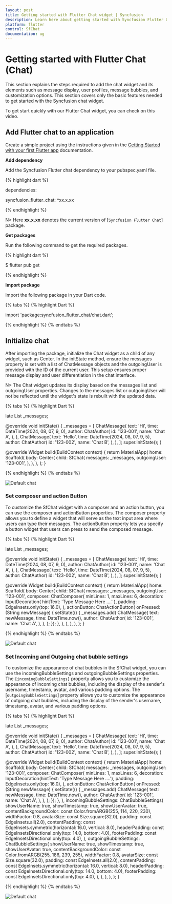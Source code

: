 ```yaml
---
layout: post
title: Getting started with Flutter Chat widget | Syncfusion
description: Learn here about getting started with Syncfusion Flutter Chat (SfChat) widget, its elements, and more.
platform: flutter
control: SfChat
documentation: ug
---
```


# Getting started with Flutter Chat (Chat)
This section explains the steps required to add the chat widget and its elements such as message display, user profiles, message bubbles, 
and customization options. This section covers only the basic features needed to get started with the Syncfusion chat widget.

To get start quickly with our Flutter Chat widget, you can check on this video.

<!-- <style>#FlutterChatVideoTutorial{width : 90% !important; height: 300px !important }</style>
<iframe id='FlutterChatVideoTutorial' src='https://www.youtube.com/embed/f2ws1N6lvqo'></iframe> -->

## Add Flutter chat to an application
Create a simple project using the instructions given in the [Getting Started with your first Flutter app](https://docs.flutter.dev/get-started/test-drive?tab=vscode#create-app) documentation.

**Add dependency**

Add the Syncfusion Flutter chat dependency to your pubspec.yaml file.

{% highlight dart %}

dependencies:

syncfusion_flutter_chat: ^xx.x.xx

{% endhighlight %}

N> Here **xx.x.xx** denotes the current version of [`Syncfusion Flutter Chat`] package.

**Get packages** 

Run the following command to get the required packages.

{% highlight dart %}

$ flutter pub get

{% endhighlight %}

**Import package**

Import the following package in your Dart code.

{% tabs %}
{% highlight Dart %}

import 'package:syncfusion_flutter_chat/chat.dart';

{% endhighlight %}
{% endtabs %}

## Initialize chat

After importing the package, initialize the Chat widget as a child of any widget, such as Center. In the initState method, ensure the messages property is set with a list of ChatMessage objects and the outgoingUser is provided with the ID of the current user. This setup ensures proper message display and user differentiation in the chat interface.

N> The Chat widget updates its display based on the messages list and outgoingUser properties. Changes to the messages list or outgoingUser will not be reflected until the widget's state is rebuilt with the updated data.

{% tabs %}
{% highlight Dart %}

late List<ChatMessage> _messages;

@override
void initState() {
  _messages = <ChatMessage>[
    ChatMessage(
      text: 'Hi',
      time: DateTime(2024, 08, 07, 9, 0),
      author: ChatAuthor(
        id: '123-001',
        name: 'Chat A',
      ),
    ),
    ChatMessage(
      text: 'Hello',
      time: DateTime(2024, 08, 07, 9, 5),
      author: ChatAuthor(
        id: '123-002',
        name: 'Chat B',
      ),
    ),
  ];
  super.initState();
}

@override
Widget build(BuildContext context) {
  return MaterialApp(
    home: Scaffold(
      body: Center(
        child: SfChat(
          messages: _messages,
          outgoingUser: '123-001',
        ),
      ),
    ),
  );
}
	
{% endhighlight %}
{% endtabs %}

![Default chat](images/getting-started/default-chat.png)

### Set composer and action Button

To customize the SfChat widget with a composer and an action button, you can use the composer and actionButton properties. The composer property allows you to define a widget that will serve as the text input area where users can type their messages. The actionButton property lets you specify a button widget that users can press to send the composed message.

{% tabs %}
{% highlight Dart %}

late List<ChatMessage> _messages;

@override
void initState() {
  _messages = <ChatMessage>[
    ChatMessage(
      text: 'Hi',
      time: DateTime(2024, 08, 07, 9, 0),
      author: ChatAuthor(
        id: '123-001',
        name: 'Chat A',
      ),
    ),
    ChatMessage(
      text: 'Hello',
      time: DateTime(2024, 08, 07, 9, 5),
      author: ChatAuthor(
        id: '123-002',
        name: 'Chat B',
      ),
    ),
  ];
  super.initState();
}

@override
Widget build(BuildContext context) {
  return MaterialApp(
    home: Scaffold(
      body: Center(
        child: SfChat(
          messages: _messages,
          outgoingUser: '123-001',
          composer: ChatComposer(
            minLines: 1,
            maxLines: 6,
            decoration: InputDecoration(
              hintText: 'Type Message Here ....'
            ),
            padding: EdgeInsets.only(top: 16.0),
          ),
          actionButton: ChatActionButton(
            onPressed: (String newMessage) {
              setState(() {
                _messages.add(
                  ChatMessage(
                    text: newMessage,
                    time: DateTime.now(),
                    author: ChatAuthor(
                      id: '123-001',
                      name: 'Chat A',
                    ),
                  ),
                );
              });
            },
          ),
        ),
      ),
    ),
  );
}

{% endhighlight %}
{% endtabs %}

![Default chat](images/getting-started/composer-actionbutton-chat.png)

### Set Incoming and Outgoing chat bubble settings

To customize the appearance of chat bubbles in the SfChat widget, you can use the incomingBubbleSettings and outgoingBubbleSettings properties.
The `[incomingBubbleSettings]` property allows you to customize the appearance of incoming chat bubbles, including the display of the sender's username, timestamp, avatar, and various padding options. The [`outgoingBubbleSettings`] property allows you to customize the appearance of outgoing chat bubbles, including the display of the sender's username, timestamp, avatar, and various padding options.

{% tabs %}
{% highlight Dart %}

late List<ChatMessage> _messages;

@override
void initState() {
  _messages = <ChatMessage>[
    ChatMessage(
      text: 'Hi',
      time: DateTime(2024, 08, 07, 9, 0),
      author: ChatAuthor(
        id: '123-001',
        name: 'Chat A',
      ),
    ),
    ChatMessage(
      text: 'Hello',
      time: DateTime(2024, 08, 07, 9, 5),
      author: ChatAuthor(
        id: '123-002',
        name: 'Chat B',
      ),
    ),
  ];
  super.initState();
}

@override
Widget build(BuildContext context) {
  return MaterialApp(
    home: Scaffold(
      body: Center(
        child: SfChat(
          messages: _messages,
          outgoingUser: '123-001',
          composer: ChatComposer(
            minLines: 1,
            maxLines: 6,
            decoration: InputDecoration(hintText: 'Type Message Here ....'),
            padding: EdgeInsets.only(top: 16.0),
          ),
          actionButton: ChatActionButton(
            onPressed: (String newMessage) {
              setState(() {
                _messages.add(
                  ChatMessage(
                    text: newMessage,
                    time: DateTime.now(),
                    author: ChatAuthor(
                      id: '123-001',
                      name: 'Chat A',
                    ),
                  ),
                );
              });
            },
          ),
          incomingBubbleSettings: ChatBubbleSettings(
            showUserName: true,
            showTimestamp: true,
            showUserAvatar: true,
            contentBackgroundColor: const Color.fromARGB(255, 114, 220, 230),
            widthFactor: 0.8,
            avatarSize: const Size.square(32.0),
            padding: const EdgeInsets.all(2.0),
            contentPadding:
                const EdgeInsets.symmetric(horizontal: 16.0, vertical: 8.0),
            headerPadding:
                const EdgeInsetsDirectional.only(top: 14.0, bottom: 4.0),
            footerPadding: const EdgeInsetsDirectional.only(top: 4.0),
          ),
          outgoingBubbleSettings: ChatBubbleSettings(
            showUserName: true,
            showTimestamp: true,
            showUserAvatar: true,
            contentBackgroundColor: const Color.fromARGB(255, 186, 239, 255),
            widthFactor: 0.8,
            avatarSize: const Size.square(32.0),
            padding: const EdgeInsets.all(2.0),
            contentPadding:
                const EdgeInsets.symmetric(horizontal: 16.0, vertical: 8.0),
            headerPadding:
                const EdgeInsetsDirectional.only(top: 14.0, bottom: 4.0),
            footerPadding: const EdgeInsetsDirectional.only(top: 4.0),
          ),
        ),
      ),
    ),
  );
}

{% endhighlight %}
{% endtabs %}

![Default chat](images/getting-started/bubblesettings-chat.png)